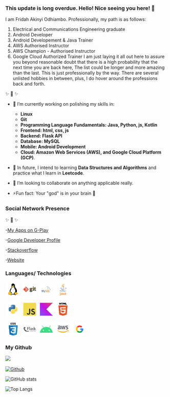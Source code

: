 ### This update is long overdue. Hello! Nice seeing you here! 👋 
I am Fridah Akinyi Odhiambo. Professionally, my path is as follows:
1. Electrical and Communications Engineering graduate
2. Android Developer
3. Android Developement & Java Trainer
4. AWS Authorised Instructor
5. AWS Champion - Authorised Instructor
6. Google Cloud Authorized Trainer
I am just laying it all out here to assure you beyond reasonable doubt that there is a high probability that the next time you are back here, The list could be longer and more amazing than the last.
This is just professionally by the way. There are several unlisted hobbies in between, plus, I do hover around the professions back and forth.

✨ :balloon: ✨
- 🔭 I’m currently working on polishing my skills in:
  -  **Linux**
  -  **Git**
  -  **Programming Language Fundamentals: Java, Python, js, Kotlin**
  -  **Frontend: html, css, js**
  -  **Backend: Flask API**
  -  **Database: MySQL**
  -  **Mobile: Android Development**
  -  **Cloud: Amazon Web Services (AWS), and Google Cloud Platform (GCP)**.
- 🌱 In future, I intend to learning **Data Structures and Algorithms** and practice what I learn in **Leetcode**.

- 👯 I’m looking to collaborate on anything applicable really.
  
- :zap:Fun fact: Your "god" is in your brain :thought_balloon:

### Social Network Presence 
✨ :balloon: ✨

-[My Apps on G-Play](https://play.google.com/store/apps/developer?id=uFo)

-[Google Developer Profile](https://g.dev/AkinyiFO)

-[Stackoverflow](https://stackoverflow.com/users/11233984/ofa)

-[Website](https://androidgrail.com/)

### Languages/ Technologies
<p float="left">
  <img src="https://raw.githubusercontent.com/github/explore/80688e429a7d4ef2fca1e82350fe8e3517d3494d/topics/linux/linux.png" alt="Linux" height="40" style="vertical-align:top; margin:4px">
  <img src="https://raw.githubusercontent.com/github/explore/80688e429a7d4ef2fca1e82350fe8e3517d3494d/topics/git/git.png" alt="Git" height="40" style="vertical-align:top; margin:4px">
  <img src="https://raw.githubusercontent.com/github/explore/80688e429a7d4ef2fca1e82350fe8e3517d3494d/topics/mysql/mysql.png" alt="MySQL" height="40" style="vertical-align:top; margin:4px">
  <img src="https://raw.githubusercontent.com/github/explore/80688e429a7d4ef2fca1e82350fe8e3517d3494d/topics/java/java.png" alt="Java" height="40" style="vertical-align:top; margin:4px">
</p>
<p float="left">
  <img src="https://raw.githubusercontent.com/github/explore/80688e429a7d4ef2fca1e82350fe8e3517d3494d/topics/python/python.png" alt="Python" height="40" style="vertical-align:top; margin:4px">
  <img src="https://raw.githubusercontent.com/github/explore/80688e429a7d4ef2fca1e82350fe8e3517d3494d/topics/javascript/javascript.png" alt="Javascript" height="40" style="vertical-align:top; margin:4px">
  <img src="https://raw.githubusercontent.com/github/explore/80688e429a7d4ef2fca1e82350fe8e3517d3494d/topics/kotlin/kotlin.png" alt="Kotlin" height="40" style="vertical-align:top; margin:4px">
  <img src="https://raw.githubusercontent.com/github/explore/80688e429a7d4ef2fca1e82350fe8e3517d3494d/topics/html/html.png" alt="HTML" height="40" style="vertical-align:top; margin:4px">
</p>
<p float="left">
  <img src="https://raw.githubusercontent.com/github/explore/80688e429a7d4ef2fca1e82350fe8e3517d3494d/topics/css/css.png" alt="CSS" height="40" style="vertical-align:top; margin:4px">
  <img src="https://raw.githubusercontent.com/github/explore/80688e429a7d4ef2fca1e82350fe8e3517d3494d/topics/flask/flask.png" alt="Java" height="40" style="vertical-align:top; margin:4px">
  <img src="https://raw.githubusercontent.com/github/explore/80688e429a7d4ef2fca1e82350fe8e3517d3494d/topics/android/android.png" alt="Android" height="40" style="vertical-align:top; margin:4px">
  <img src="https://raw.githubusercontent.com/github/explore/80688e429a7d4ef2fca1e82350fe8e3517d3494d/topics/aws/aws.png" alt="AWS" height="40" style="vertical-align:top; margin:4px">
  <img src="https://raw.githubusercontent.com/github/explore/80688e429a7d4ef2fca1e82350fe8e3517d3494d/topics/google/google.png" alt="Google" height="40" style="vertical-align:top; margin:4px">
</p>

### My Github

![](https://visitor-badge.laobi.icu/badge?page_id=akinyifo.akinyifo)

[![Github](https://img.shields.io/github/followers/akinyifo?label=Follow&style=social)](https://github.com/akinyifo)

![GitHub stats](https://github-readme-stats.vercel.app/api?username=akinyifo&show_icons=true&theme=material-palenight)

![Top Langs](https://github-readme-stats.vercel.app/api/top-langs/?username=akinyifo&theme=material-palenight&langs_count=10)
